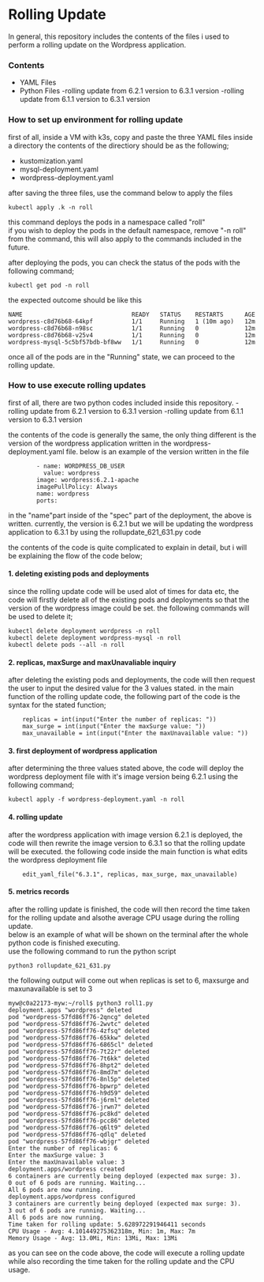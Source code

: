 # Rolling Update 

In general, this repository includes the contents of the files i used to perform a rolling update on the Wordpress application.

### Contents
- YAML Files
- Python Files
  -rolling update from 6.2.1 version to 6.3.1 version
  -rolling update from 6.1.1 version to 6.3.1 version

### How to set up environment for rolling update
first of all, inside a VM with k3s, copy and paste the three YAML files inside a directory
the contents of the directiory should be as the following;
- kustomization.yaml
- mysql-deployment.yaml
- wordpress-deployment.yaml

after saving the three files, use the command below to apply the files 
```
kubectl apply .k -n roll
```
this command deploys the pods in a namespace called "roll" <br />
if you wish to deploy the pods in the default namespace, remove "-n roll" from the command, this will also apply to the commands included in the future.

after deploying the pods, you can check the status of the pods with the following command;
```
kubectl get pod -n roll
```
the expected outcome should be like this
```
NAME                               READY   STATUS    RESTARTS      AGE
wordpress-c8d76b68-64kpf           1/1     Running   1 (10m ago)   12m
wordpress-c8d76b68-n98sc           1/1     Running   0             12m
wordpress-c8d76b68-v25v4           1/1     Running   0             12m
wordpress-mysql-5c5bf57bdb-bf8ww   1/1     Running   0             12m
```

once all of the pods are in the "Running" state, we can proceed to the rolling update.

### How to use execute rolling updates

first of all, there are two python codes included inside this repository.
  -rolling update from 6.2.1 version to 6.3.1 version
  -rolling update from 6.1.1 version to 6.3.1 version

the contents of the code is generally the same, the only thing different is the version of the wordpress application written in the wordpress-deployment.yaml file. below is an example of the version written in the file

```
        - name: WORDPRESS_DB_USER
          value: wordpress
        image: wordpress:6.2.1-apache
        imagePullPolicy: Always
        name: wordpress
        ports:
```
in the "name"part inside of the "spec" part of the deployment, the above is written. currently, the version is 6.2.1 but we will be updating the wordpress application to 6.3.1 by using the rollupdate_621_631.py code

the contents of the code is quite complicated to explain in detail, but i will be explaining the flow of the code below;

#### 1. deleting existing pods and deployments <br />
since the rolling update code will be used alot of times for data etc, the code will firstly delete all of the existing pods and deployments so that the version of the wordpress image could be set. the following commands will be used to delete it;

```
kubectl delete deployment wordpress -n roll
kubectl delete deployment wordpress-mysql -n roll
kubectl delete pods --all -n roll
```

#### 2. replicas, maxSurge and maxUnavaliable inquiry <br />
after deleting the existing pods and deployments, the code will then request the user to input the desired value for the 3 values stated. in the main function of the rolling update code, the following part of the code is the syntax for the stated function;
```
    replicas = int(input("Enter the number of replicas: "))
    max_surge = int(input("Enter the maxSurge value: "))
    max_unavailable = int(input("Enter the maxUnavailable value: "))
```

#### 3. first deployment of wordpress application <br />
after determining the three values stated above, the code will deploy the wordpress deployment file with it's image version being 6.2.1 using the following command;
```
kubectl apply -f wordpress-deployment.yaml -n roll
```

#### 4. rolling update <br />
after the wordpress application with image version 6.2.1 is deployed, the code will then rewrite the image version to 6.3.1 so that the rolling update will be executed. the following code inside the main function is what edits the wordpress deployment file
```
    edit_yaml_file("6.3.1", replicas, max_surge, max_unavailable)
```

#### 5. metrics records <br />
after the rolling update is finished, the code will then record the time taken for the rolling update and alsothe average CPU usage during the rolling update. <br />
below is an example of what will be shown on the terminal after the whole python code is finished executing.<br />
use the following command to run the python script <br />
```
python3 rollupdate_621_631.py
```
the following output will come out when replicas is set to 6, maxsurge and maxunavailable is set to 3
```
myw@c0a22173-myw:~/roll$ python3 roll1.py
deployment.apps "wordpress" deleted
pod "wordpress-57fd86ff76-2qncg" deleted
pod "wordpress-57fd86ff76-2wvtc" deleted
pod "wordpress-57fd86ff76-4zfsq" deleted
pod "wordpress-57fd86ff76-65kkw" deleted
pod "wordpress-57fd86ff76-6865cl" deleted
pod "wordpress-57fd86ff76-7t22r" deleted
pod "wordpress-57fd86ff76-7t6kk" deleted
pod "wordpress-57fd86ff76-8hpt2" deleted
pod "wordpress-57fd86ff76-8md7m" deleted
pod "wordpress-57fd86ff76-8nl5p" deleted
pod "wordpress-57fd86ff76-bpwrp" deleted
pod "wordpress-57fd86ff76-h9d59" deleted
pod "wordpress-57fd86ff76-j6rml" deleted
pod "wordpress-57fd86ff76-jrwn7" deleted
pod "wordpress-57fd86ff76-pc8kd" deleted
pod "wordpress-57fd86ff76-pcc86" deleted
pod "wordpress-57fd86ff76-q6lt9" deleted
pod "wordpress-57fd86ff76-qdlq" deleted
pod "wordpress-57fd86ff76-wbjgr" deleted
Enter the number of replicas: 6
Enter the maxSurge value: 3
Enter the maxUnavailable value: 3
deployment.apps/wordpress created
6 containers are currently being deployed (expected max surge: 3).
0 out of 6 pods are running. Waiting...
All 6 pods are now running.
deployment.apps/wordpress configured
3 containers are currently being deployed (expected max surge: 3).
3 out of 6 pods are running. Waiting...
All 6 pods are now running.
Time taken for rolling update: 5.628972291946411 seconds
CPU Usage - Avg: 4.101449275362318m, Min: 1m, Max: 7m
Memory Usage - Avg: 13.0Mi, Min: 13Mi, Max: 13Mi
```
as you can see on the code above, the code will execute a rolling update while also recording the time taken for the rolling update and the CPU usage. <br />
